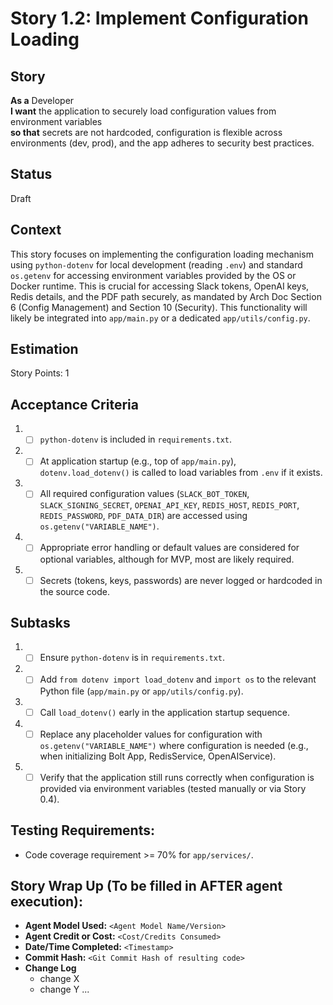 # Story 1.2: Implement Configuration Loading

## Story

**As a** Developer\
**I want** the application to securely load configuration values from environment variables\
**so that** secrets are not hardcoded, configuration is flexible across environments (dev, prod), and the app adheres to security best practices.

## Status

Draft

## Context

This story focuses on implementing the configuration loading mechanism using `python-dotenv` for local development (reading `.env`) and standard `os.getenv` for accessing environment variables provided by the OS or Docker runtime. This is crucial for accessing Slack tokens, OpenAI keys, Redis details, and the PDF path securely, as mandated by Arch Doc Section 6 (Config Management) and Section 10 (Security). This functionality will likely be integrated into `app/main.py` or a dedicated `app/utils/config.py`.

## Estimation

Story Points: 1

## Acceptance Criteria

1.  - [ ] `python-dotenv` is included in `requirements.txt`.
2.  - [ ] At application startup (e.g., top of `app/main.py`), `dotenv.load_dotenv()` is called to load variables from `.env` if it exists.
3.  - [ ] All required configuration values (`SLACK_BOT_TOKEN`, `SLACK_SIGNING_SECRET`, `OPENAI_API_KEY`, `REDIS_HOST`, `REDIS_PORT`, `REDIS_PASSWORD`, `PDF_DATA_DIR`) are accessed using `os.getenv("VARIABLE_NAME")`.
4.  - [ ] Appropriate error handling or default values are considered for optional variables, although for MVP, most are likely required.
5.  - [ ] Secrets (tokens, keys, passwords) are never logged or hardcoded in the source code.

## Subtasks

1.  - [ ] Ensure `python-dotenv` is in `requirements.txt`.
2.  - [ ] Add `from dotenv import load_dotenv` and `import os` to the relevant Python file (`app/main.py` or `app/utils/config.py`).
3.  - [ ] Call `load_dotenv()` early in the application startup sequence.
4.  - [ ] Replace any placeholder values for configuration with `os.getenv("VARIABLE_NAME")` where configuration is needed (e.g., when initializing Bolt App, RedisService, OpenAIService).
5.  - [ ] Verify that the application still runs correctly when configuration is provided via environment variables (tested manually or via Story 0.4).

## Testing Requirements:

*   Code coverage requirement >= 70% for `app/services/`.

## Story Wrap Up (To be filled in AFTER agent execution):

*   **Agent Model Used:** `<Agent Model Name/Version>`
*   **Agent Credit or Cost:** `<Cost/Credits Consumed>`
*   **Date/Time Completed:** `<Timestamp>`
*   **Commit Hash:** `<Git Commit Hash of resulting code>`
*   **Change Log**
    *   change X
    *   change Y
    ... 